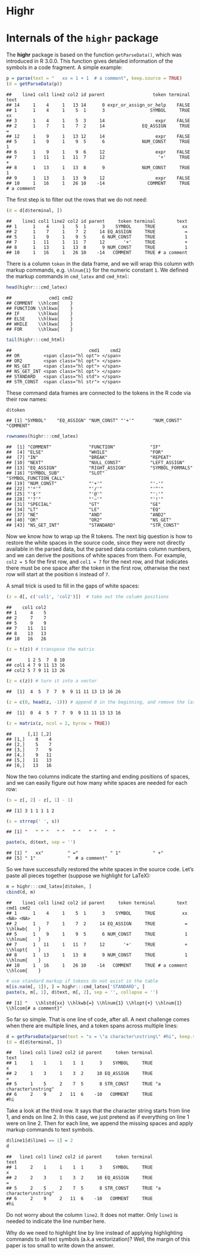 Highr
================

<!--
%\VignetteEngine{knitr::docco_classic}
%\VignetteIndexEntry{Internals of the highr package}
-->

# Internals of the `highr` package

The **highr** package is based on the function `getParseData()`, which
was introduced in R 3.0.0. This function gives detailed information of
the symbols in a code fragment. A simple example:

``` r
p = parse(text = "   xx = 1 + 1  # a comment", keep.source = TRUE)
(d = getParseData(p))
```

    ##    line1 col1 line2 col2 id parent                  token terminal        text
    ## 14     1    4     1   13 14      0 expr_or_assign_or_help    FALSE            
    ## 1      1    4     1    5  1      3                 SYMBOL     TRUE          xx
    ## 3      1    4     1    5  3     14                   expr    FALSE            
    ## 2      1    7     1    7  2     14              EQ_ASSIGN     TRUE           =
    ## 12     1    9     1   13 12     14                   expr    FALSE            
    ## 5      1    9     1    9  5      6              NUM_CONST     TRUE           1
    ## 6      1    9     1    9  6     12                   expr    FALSE            
    ## 7      1   11     1   11  7     12                    '+'     TRUE           +
    ## 8      1   13     1   13  8      9              NUM_CONST     TRUE           1
    ## 9      1   13     1   13  9     12                   expr    FALSE            
    ## 10     1   16     1   26 10    -14                COMMENT     TRUE # a comment

The first step is to filter out the rows that we do not need:

``` r
(d = d[d$terminal, ])
```

    ##    line1 col1 line2 col2 id parent     token terminal        text
    ## 1      1    4     1    5  1      3    SYMBOL     TRUE          xx
    ## 2      1    7     1    7  2     14 EQ_ASSIGN     TRUE           =
    ## 5      1    9     1    9  5      6 NUM_CONST     TRUE           1
    ## 7      1   11     1   11  7     12       '+'     TRUE           +
    ## 8      1   13     1   13  8      9 NUM_CONST     TRUE           1
    ## 10     1   16     1   26 10    -14   COMMENT     TRUE # a comment

There is a column `token` in the data frame, and we will wrap this
column with markup commands, e.g. `\hlnum{1}` for the numeric constant
`1`. We defined the markup commands in `cmd_latex` and `cmd_html`:

``` r
head(highr:::cmd_latex)
```

    ##              cmd1 cmd2
    ## COMMENT  \\hlcom{    }
    ## FUNCTION \\hlkwa{    }
    ## IF       \\hlkwa{    }
    ## ELSE     \\hlkwa{    }
    ## WHILE    \\hlkwa{    }
    ## FOR      \\hlkwa{    }

``` r
tail(highr:::cmd_html)
```

    ##                             cmd1    cmd2
    ## OR         <span class="hl opt"> </span>
    ## OR2        <span class="hl opt"> </span>
    ## NS_GET     <span class="hl opt"> </span>
    ## NS_GET_INT <span class="hl opt"> </span>
    ## STANDARD   <span class="hl std"> </span>
    ## STR_CONST  <span class="hl str"> </span>

These command data frames are connected to the tokens in the R code via
their row names:

``` r
d$token
```

    ## [1] "SYMBOL"    "EQ_ASSIGN" "NUM_CONST" "'+'"       "NUM_CONST" "COMMENT"

``` r
rownames(highr:::cmd_latex)
```

    ##  [1] "COMMENT"              "FUNCTION"             "IF"                  
    ##  [4] "ELSE"                 "WHILE"                "FOR"                 
    ##  [7] "IN"                   "BREAK"                "REPEAT"              
    ## [10] "NEXT"                 "NULL_CONST"           "LEFT_ASSIGN"         
    ## [13] "EQ_ASSIGN"            "RIGHT_ASSIGN"         "SYMBOL_FORMALS"      
    ## [16] "SYMBOL_SUB"           "SLOT"                 "SYMBOL_FUNCTION_CALL"
    ## [19] "NUM_CONST"            "'+'"                  "'-'"                 
    ## [22] "'*'"                  "'/'"                  "'^'"                 
    ## [25] "'$'"                  "'@'"                  "':'"                 
    ## [28] "'?'"                  "'~'"                  "'!'"                 
    ## [31] "SPECIAL"              "GT"                   "GE"                  
    ## [34] "LT"                   "LE"                   "EQ"                  
    ## [37] "NE"                   "AND"                  "AND2"                
    ## [40] "OR"                   "OR2"                  "NS_GET"              
    ## [43] "NS_GET_INT"           "STANDARD"             "STR_CONST"

Now we know how to wrap up the R tokens. The next big question is how to
restore the white spaces in the source code, since they were not
directly available in the parsed data, but the parsed data contains
column numbers, and we can derive the positions of white spaces from
them. For example, `col2 = 5` for the first row, and `col1 = 7` for the
next row, and that indicates there must be one space after the token in
the first row, otherwise the next row will start at the position `6`
instead of `7`.

A small trick is used to fill in the gaps of white spaces:

``` r
(z = d[, c('col1', 'col2')])  # take out the column positions
```

    ##    col1 col2
    ## 1     4    5
    ## 2     7    7
    ## 5     9    9
    ## 7    11   11
    ## 8    13   13
    ## 10   16   26

``` r
(z = t(z)) # transpose the matrix
```

    ##      1 2 5  7  8 10
    ## col1 4 7 9 11 13 16
    ## col2 5 7 9 11 13 26

``` r
(z = c(z)) # turn it into a vector
```

    ##  [1]  4  5  7  7  9  9 11 11 13 13 16 26

``` r
(z = c(0, head(z, -1))) # append 0 in the beginning, and remove the last element
```

    ##  [1]  0  4  5  7  7  9  9 11 11 13 13 16

``` r
(z = matrix(z, ncol = 2, byrow = TRUE))
```

    ##      [,1] [,2]
    ## [1,]    0    4
    ## [2,]    5    7
    ## [3,]    7    9
    ## [4,]    9   11
    ## [5,]   11   13
    ## [6,]   13   16

Now the two columns indicate the starting and ending positions of
spaces, and we can easily figure out how many white spaces are needed
for each row:

``` r
(s = z[, 2] - z[, 1] - 1)
```

    ## [1] 3 1 1 1 1 2

``` r
(s = strrep(' ', s))
```

    ## [1] "   " " "   " "   " "   " "   "  "

``` r
paste(s, d$text, sep = '')
```

    ## [1] "   xx"         " ="            " 1"            " +"           
    ## [5] " 1"            "  # a comment"

So we have successfully restored the white spaces in the source code.
Let’s paste all pieces together (suppose we highlight for LaTeX):

``` r
m = highr:::cmd_latex[d$token, ]
cbind(d, m)
```

    ##    line1 col1 line2 col2 id parent     token terminal        text     cmd1 cmd2
    ## 1      1    4     1    5  1      3    SYMBOL     TRUE          xx     <NA> <NA>
    ## 2      1    7     1    7  2     14 EQ_ASSIGN     TRUE           = \\hlkwb{    }
    ## 5      1    9     1    9  5      6 NUM_CONST     TRUE           1 \\hlnum{    }
    ## 7      1   11     1   11  7     12       '+'     TRUE           + \\hlopt{    }
    ## 8      1   13     1   13  8      9 NUM_CONST     TRUE           1 \\hlnum{    }
    ## 10     1   16     1   26 10    -14   COMMENT     TRUE # a comment \\hlcom{    }

``` r
# use standard markup if tokens do not exist in the table
m[is.na(m[, 1]), ] = highr:::cmd_latex['STANDARD', ]
paste(s, m[, 1], d$text, m[, 2], sep = '', collapse = '')
```

    ## [1] "   \\hlstd{xx} \\hlkwb{=} \\hlnum{1} \\hlopt{+} \\hlnum{1}  \\hlcom{# a comment}"

So far so simple. That is one line of code, after all. A next challenge
comes when there are multiple lines, and a token spans across multiple
lines:

``` r
d = getParseData(parse(text = "x = \"a character\nstring\" #hi", keep.source = TRUE))
(d = d[d$terminal, ])
```

    ##   line1 col1 line2 col2 id parent     token terminal                  text
    ## 1     1    1     1    1  1      3    SYMBOL     TRUE                     x
    ## 2     1    3     1    3  2     10 EQ_ASSIGN     TRUE                     =
    ## 5     1    5     2    7  5      8 STR_CONST     TRUE "a character\nstring"
    ## 6     2    9     2   11  6    -10   COMMENT     TRUE                   #hi

Take a look at the third row. It says that the character string starts
from line 1, and ends on line 2. In this case, we just pretend as if
everything on line 1 were on line 2. Then for each line, we append the
missing spaces and apply markup commands to text symbols.

``` r
d$line1[d$line1 == 1] = 2
d
```

    ##   line1 col1 line2 col2 id parent     token terminal                  text
    ## 1     2    1     1    1  1      3    SYMBOL     TRUE                     x
    ## 2     2    3     1    3  2     10 EQ_ASSIGN     TRUE                     =
    ## 5     2    5     2    7  5      8 STR_CONST     TRUE "a character\nstring"
    ## 6     2    9     2   11  6    -10   COMMENT     TRUE                   #hi

Do not worry about the column `line2`. It does not matter. Only `line1`
is needed to indicate the line number here.

Why do we need to highlight line by line instead of applying
highlighting commands to all text symbols (a.k.a vectorization)? Well,
the margin of this paper is too small to write down the answer.

